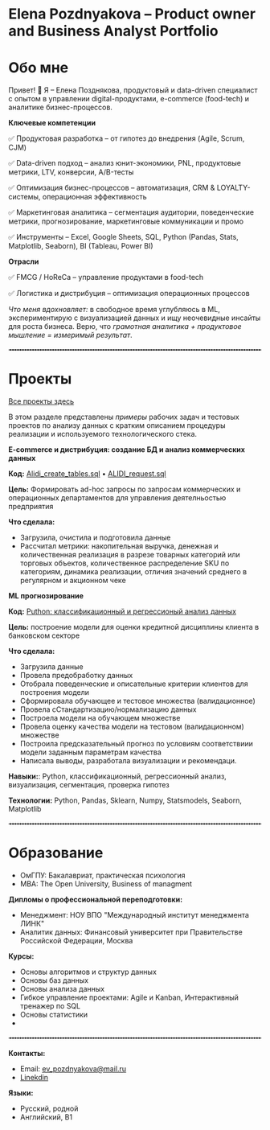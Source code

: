 # Elena Pozdnyakova – Product owner and Business Analyst Portfolio
# Обо мне

Привет! 👋 Я – Елена Позднякова, продуктовый и data-driven специалист с опытом в управлении digital-продуктами, e-commerce (food-tech) и аналитике бизнес-процессов.

**Ключевые компетенции**

✅ Продуктовая разработка – от гипотез до внедрения (Agile, Scrum, CJM)

✅ Data-driven подход – анализ юнит-экономики, PNL, продуктовые метрики, LTV, конверсии, A/B-тесты

✅ Оптимизация бизнес-процессов – автоматизация, CRM & LOYALTY-системы, операционная эффективность

✅ Маркетинговая аналитика – сегментация аудитории, поведенческие метрики, прогнозирование, маркетинговые коммуникации и промо

✅ Инструменты – Excel, Google Sheets, SQL, Python (Pandas, Stats, Matplotlib, Seaborn), BI (Tableau, Power BI)

**Отрасли**

✅ FMCG / HoReCa – управление продуктами в food-tech

✅ Логистика и дистрибуция – оптимизация операционных процессов

*Что меня вдохновляет:* в свободное время углубляюсь в ML, экспериментирую с визуализацией данных и ищу неочевидные инсайты для роста бизнеса.
Верю, что *грамотная аналитика + продуктовое мышление = измеримый результат*.

<hr style="border: 1px dashed #ccc; margin: 20px 0;">

# Проекты

[Все проекты здесь](https://github.com/DontPanic96/PortfolioProjects)

В этом разделе представлены *примеры* рабочих задач и тестовых проектов по анализу данных с кратким описанием процедуры реализации и используемого технологического стека.

**E-commerce и дистрибуция: создание БД и анализ коммерческих данных**

**Код:**  [Alidi_create_tables.sql](https://github.com/DontPanic96/PortfolioProjects/blob/main/Alidi_create_tables.sql)  •  [ALIDI_request.sql](https://github.com/DontPanic96/PortfolioProjects/blob/main/Alidi_create_tables.sql)

**Цель:** Формировать ad-hoc запросы по запросам коммерческих и операционных департаментов для управления деятелньостью предприятия

**Что сделала:**
 - Загрузила, очистила и подготовила данные
- Рассчитал метрики: накопительная выручка, денежная и количественная реализация в разрезе товарных категорий или торговых объектов, количественное распределение SKU по категориям, динамика реализации, отличия значений среднего в регулярном и акционном чеке


**ML прогнозирование**

**Код:** [Puthon: классификационный и регрессионый анализ данных](main/Portfolio_ML_classification.ipynb 'Перейти в проект')

**Цель:** построение модели для оценки кредитной дисциплины клиента в банковском секторе

**Что сделала:**

- Загрузила данные
- Провела предобработку данных
- Отобрала поведенческие и описательные критерии клиентов для построения модели
- Сформировала обучающее и тестовое множества (валидационное)
- Провела сСтандартизацию/нормализацию данных
- Построела модели на обучающем множестве
- Провела оценку качества модели на тестовом (валидационном) множестве
- Построила предсказательный прогноз по условиям соответствиии модели заданным параметрам качества
- Написала выводы, разработала визуализации и рекомендаци.

**Навыки:**: Python, классификационный, регрессионный анализ, визуализация, сегментация, проверка гипотез

**Технологии:** Python, Pandas, Sklearn, Numpy, Statsmodels, Seaborn, Matplotlib

<hr style="border: 1px dashed #ccc; margin: 20px 0;">

# Образование

- ОмГПУ: Бакалавриат, практическая психология
- MBA: The Open University, Business of managment

**Дипломы о профессиональной переподготовки:**

- Менеджмент: НОУ ВПО "Международный институт менеджмента ЛИНК"
- Аналитик данных: Финансовый университет при Правительстве Российской Федерации, Москва

**Курсы:**

- Основы алгоритмов и структур данных
- Основы баз данных
- Основы анализа данных
- Гибкое управление проектами: Agile и Kanban, Интерактивный тренажер по SQL
- Основы статистики
- 
<hr style="border: 1px dashed #ccc; margin: 20px 0;">

**Контакты:**
- Email: ev_pozdnyakova@mail.ru
- [Linekdin](https://www.linkedin.com/in/elena-pozdnyakova-pev/ 'elena-pozdnyakova-pev')

**Языки:**
- Русский, родной
- Английский, B1

